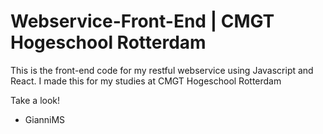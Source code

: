 # Webservice-Front-End | CMGT Hogeschool Rotterdam 
This is the front-end code for my restful webservice using Javascript and React. I made this for my studies at CMGT Hogeschool Rotterdam

Take a look!
- GianniMS
